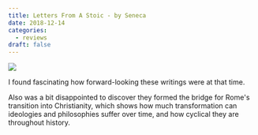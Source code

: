 ```yaml
---
title: Letters From A Stoic - by Seneca
date: 2018-12-14
categories:
  - reviews
draft: false
---
```


![](https://i.gr-assets.com/images/S/compressed.photo.goodreads.com/books/1421619214l/97411.jpg)

I found fascinating how forward-looking these writings were at that time.

Also was a bit disappointed to discover they formed the bridge for Rome's transition into Christianity, which shows how much transformation can ideologies and philosophies suffer over time, and how cyclical they are throughout history.

